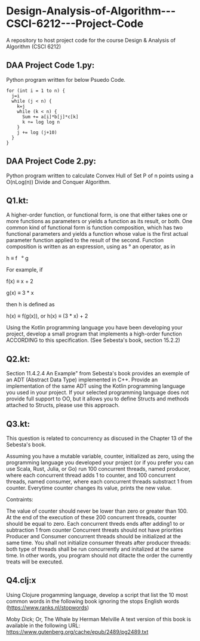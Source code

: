 # Design-Analysis-of-Algorithm---CSCI-6212---Project-Code
A repository to host project code for the course Design &amp; Analysis of Algorithm (CSCI 6212)

## DAA Project Code 1.py: 
  Python program written for below Psuedo Code.
  ```psuedo
  for (int i = 1 to n) {
    j=i
    while (j < n) {
      k=j
      while (k < n) {
        Sum += a[i]*b[j]*c[k]
        k += log log n
      }
      j += log (j+10)
    }
  }
  ```
## DAA Project Code 2.py: 
  Python program written to calculate Convex Hull of Set P of n points using a O(nLog(n)) Divide and Conquer Algorithm.

## Q1.kt:
  A higher-order function, or functional form, is one that either takes one or more functions as parameters or yields a function as its result, or both. One common kind of functional form is function composition, which has two functional parameters and yields a function whose value is the first actual parameter function applied to the result of the second. Function composition is written as an expression, using as ° an operator, as in

  h ≡ f  ° g

  For example, if

  f(x) ≡ x + 2

  g(x) ≡ 3 * x

  then h is defined as

  h(x) ≡ f(g(x)), or h(x) ≡ (3 * x) + 2

  Using the Kotlin programming language you have been developing your project, develop a small program that implements a high-order function ACCORDING to this specification. (See Sebesta's book, section 15.2.2)

## Q2.kt:

Section 11.4.2.4 An Example" from Sebesta's book provides an exemple of an ADT (Abstract Data Type) implemented in C++. Provide an implementation of the same ADT using the Kotlin programming language you used in your project. If your selected programming language does not provide full support to OO, but it allows you to define Structs and methods attached to Structs, please use this approach.

## Q3.kt:


This question is related to concurrency as discused in the Chapter 13 of the Sebesta's book. 

Assuming you have a mutable variable, counter, initialized as zero, using the programming language you developed your project (or if you prefer you can use Scala, Rust, Julia, or Go) run 100 concurrent threads, named producer, where each concurrent thread adds 1 to counter, and 100 concurrent threads, named consumer, where each concurrent threads substract 1 from counter. Everytime counter changes its value, prints the new value. 

Contraints:

The value of counter should never be lower than zero or greater than 100.
At the end of the execution of these 200 concurrent threads, counter should be equal to zero.
Each concurrent threds ends after adding1 to or subtraction 1 from counter
Concurrent threats should not have priorities
Producer and Consumer concurrent threads should be initialized at the same time. You shall not initialize consumer threats after producer threads: both type of threads shall be run concurrently and initalized at the same time. In other words, you program should not ditacte the order the currently treats will be executed.

## Q4.clj:x

Using Clojure progamming language, develop a script that list the 10 most common words in the following book ignoring the stops English words (https://www.ranks.nl/stopwords)

Moby Dick; Or, The Whale by Herman Melville
A text version of this book is available in the following URL:
https://www.gutenberg.org/cache/epub/2489/pg2489.txt
